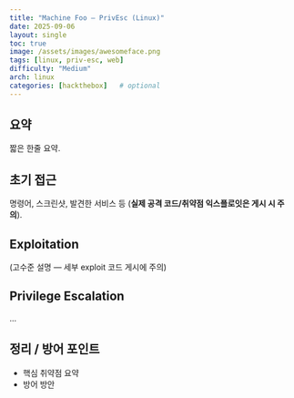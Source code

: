 ```yaml
---
title: "Machine Foo — PrivEsc (Linux)"
date: 2025-09-06
layout: single
toc: true
image: /assets/images/awesomeface.png
tags: [linux, priv-esc, web]
difficulty: "Medium"
arch: linux
categories: [hackthebox]   # optional
---
```


## 요약
짧은 한줄 요약.

## 초기 접근
명령어, 스크린샷, 발견한 서비스 등 (**실제 공격 코드/취약점 익스플로잇은 게시 시 주의**).

## Exploitation
(고수준 설명 — 세부 exploit 코드 게시에 주의)

## Privilege Escalation
...

## 정리 / 방어 포인트
- 핵심 취약점 요약
- 방어 방안

